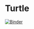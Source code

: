 # Turtle
[![Binder](https://mybinder.org/badge.svg)](https://mybinder.org/v2/gh/shwetka/Turtle/easy)
